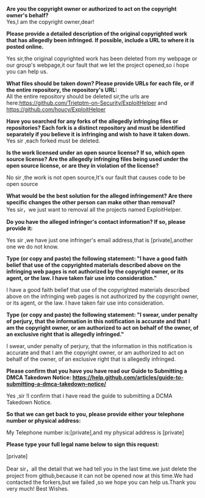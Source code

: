 **Are you the copyright owner or authorized to act on the copyright owner's behalf?**  
Yes,I am the copyright owner,dear!

**Please provide a detailed description of the original copyrighted work that has allegedly been infringed. If possible, include a URL to where it is posted online.**

Yes sir,the original copyrighted work has been deleted from my webpage or our group's webpage,it our fault that we let the project opened,so i hope you can help us.

**What files should be taken down? Please provide URLs for each file, or if the entire repository, the repository's URL:**  
All the entire repository should be deleted sir,the urls are here:https://github.com/Trietptm-on-Security/ExploitHelper and https://github.com/houcy/ExploitHelper

**Have you searched for any forks of the allegedly infringing files or repositories? Each fork is a distinct repository and must be identified separately if you believe it is infringing and wish to have it taken down.**  
Yes sir ,each forked must be deleted.

**Is the work licensed under an open source license? If so, which open source license? Are the allegedly infringing files being used under the open source license, or are they in violation of the license?**  

No sir ,the work is not open source,It's our fault that causes code to be open source

**What would be the best solution for the alleged infringement? Are there specific changes the other person can make other than removal?**  
Yes sir，we just want to removal all the projects named ExploitHelper.

**Do you have the alleged infringer's contact information? If so, please provide it:**  

Yes sir ,we have just one infringer's email address,that is [private],another one we do not know.

**Type (or copy and paste) the following statement: "I have a good faith belief that use of the copyrighted materials described above on the infringing web pages is not authorized by the copyright owner, or its agent, or the law. I have taken fair use into consideration."**


I have a good faith belief that use of the copyrighted materials described above on the infringing web pages is not authorized by the copyright owner, or its agent, or the law. I have taken fair use into consideration.

**Type (or copy and paste) the following statement: "I swear, under penalty of perjury, that the information in this notification is accurate and that I am the copyright owner, or am authorized to act on behalf of the owner, of an exclusive right that is allegedly infringed."**

I swear, under penalty of perjury, that the information in this notification is accurate and that I am the copyright owner, or am authorized to act on behalf of the owner, of an exclusive right that is allegedly infringed.

**Please confirm that you have you have read our Guide to Submitting a DMCA Takedown Notice: https://help.github.com/articles/guide-to-submitting-a-dmca-takedown-notice/**

Yes ,sir !I confirm that i have read the guide to submitting a DCMA Takedown Notice.

**So that we can get back to you, please provide either your telephone number or physical address:**

My Telephone number is:[private],and my physical address is [private]

**Please type your full legal name below to sign this request:**

[private]

Dear sir，all the detail that we had tell you in the last time.we just delete the project from github,because it can not be opened now at this time.We had contacted the forkers,but we failed ,so we hope you can help us.Thank you very much!
Best Wishes.
